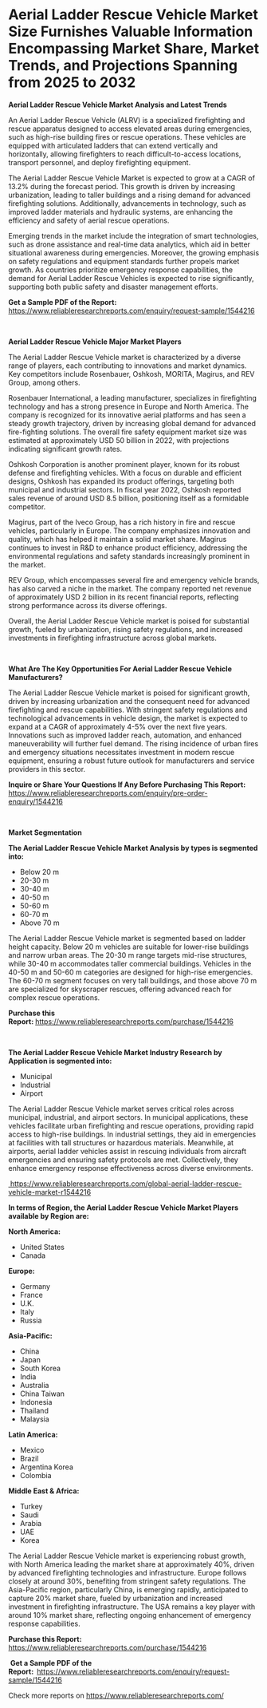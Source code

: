 <p><h1>Aerial Ladder Rescue Vehicle Market Size Furnishes Valuable Information Encompassing Market Share, Market Trends, and Projections Spanning from 2025 to 2032</h1></p><p><strong>Aerial Ladder Rescue Vehicle Market Analysis and Latest Trends</strong></p>
<p><p>An Aerial Ladder Rescue Vehicle (ALRV) is a specialized firefighting and rescue apparatus designed to access elevated areas during emergencies, such as high-rise building fires or rescue operations. These vehicles are equipped with articulated ladders that can extend vertically and horizontally, allowing firefighters to reach difficult-to-access locations, transport personnel, and deploy firefighting equipment.</p><p>The Aerial Ladder Rescue Vehicle Market is expected to grow at a CAGR of 13.2% during the forecast period. This growth is driven by increasing urbanization, leading to taller buildings and a rising demand for advanced firefighting solutions. Additionally, advancements in technology, such as improved ladder materials and hydraulic systems, are enhancing the efficiency and safety of aerial rescue operations. </p><p>Emerging trends in the market include the integration of smart technologies, such as drone assistance and real-time data analytics, which aid in better situational awareness during emergencies. Moreover, the growing emphasis on safety regulations and equipment standards further propels market growth. As countries prioritize emergency response capabilities, the demand for Aerial Ladder Rescue Vehicles is expected to rise significantly, supporting both public safety and disaster management efforts.</p></p>
<p><strong>Get a Sample PDF of the Report:&nbsp;</strong> <a href="https://www.reliableresearchreports.com/enquiry/request-sample/1544216?utm_campaign=2298&utm_medium=2&utm_source=Github&utm_content=ia&utm_term=30032025&utm_id=aerial-ladder-rescue-vehicle">https://www.reliableresearchreports.com/enquiry/request-sample/1544216</a></p>
<p>&nbsp;</p>
<p><strong>Aerial Ladder Rescue Vehicle Major Market Players</strong></p>
<p><p>The Aerial Ladder Rescue Vehicle market is characterized by a diverse range of players, each contributing to innovations and market dynamics. Key competitors include Rosenbauer, Oshkosh, MORITA, Magirus, and REV Group, among others.</p><p>Rosenbauer International, a leading manufacturer, specializes in firefighting technology and has a strong presence in Europe and North America. The company is recognized for its innovative aerial platforms and has seen a steady growth trajectory, driven by increasing global demand for advanced fire-fighting solutions. The overall fire safety equipment market size was estimated at approximately USD 50 billion in 2022, with projections indicating significant growth rates.</p><p>Oshkosh Corporation is another prominent player, known for its robust defense and firefighting vehicles. With a focus on durable and efficient designs, Oshkosh has expanded its product offerings, targeting both municipal and industrial sectors. In fiscal year 2022, Oshkosh reported sales revenue of around USD 8.5 billion, positioning itself as a formidable competitor.</p><p>Magirus, part of the Iveco Group, has a rich history in fire and rescue vehicles, particularly in Europe. The company emphasizes innovation and quality, which has helped it maintain a solid market share. Magirus continues to invest in R&D to enhance product efficiency, addressing the environmental regulations and safety standards increasingly prominent in the market.</p><p>REV Group, which encompasses several fire and emergency vehicle brands, has also carved a niche in the market. The company reported net revenue of approximately USD 2 billion in its recent financial reports, reflecting strong performance across its diverse offerings.</p><p>Overall, the Aerial Ladder Rescue Vehicle market is poised for substantial growth, fueled by urbanization, rising safety regulations, and increased investments in firefighting infrastructure across global markets.</p></p>
<p>&nbsp;</p>
<p><strong>What Are The Key Opportunities For Aerial Ladder Rescue Vehicle Manufacturers?</strong></p>
<p><p>The Aerial Ladder Rescue Vehicle market is poised for significant growth, driven by increasing urbanization and the consequent need for advanced firefighting and rescue capabilities. With stringent safety regulations and technological advancements in vehicle design, the market is expected to expand at a CAGR of approximately 4-5% over the next five years. Innovations such as improved ladder reach, automation, and enhanced maneuverability will further fuel demand. The rising incidence of urban fires and emergency situations necessitates investment in modern rescue equipment, ensuring a robust future outlook for manufacturers and service providers in this sector.</p></p>
<p><strong>Inquire or Share Your Questions If Any Before Purchasing This Report:</strong> <a href="https://www.reliableresearchreports.com/enquiry/pre-order-enquiry/1544216?utm_campaign=2298&utm_medium=2&utm_source=Github&utm_content=ia&utm_term=30032025&utm_id=aerial-ladder-rescue-vehicle">https://www.reliableresearchreports.com/enquiry/pre-order-enquiry/1544216</a></p>
<p>&nbsp;</p>
<p><strong>Market Segmentation</strong></p>
<p><strong>The Aerial Ladder Rescue Vehicle Market Analysis by types is segmented into:</strong></p>
<p><ul><li>Below 20 m</li><li>20-30 m</li><li>30-40 m</li><li>40-50 m</li><li>50-60 m</li><li>60-70 m</li><li>Above 70 m</li></ul></p>
<p><p>The Aerial Ladder Rescue Vehicle market is segmented based on ladder height capacity. Below 20 m vehicles are suitable for lower-rise buildings and narrow urban areas. The 20-30 m range targets mid-rise structures, while 30-40 m accommodates taller commercial buildings. Vehicles in the 40-50 m and 50-60 m categories are designed for high-rise emergencies. The 60-70 m segment focuses on very tall buildings, and those above 70 m are specialized for skyscraper rescues, offering advanced reach for complex rescue operations.</p></p>
<p><strong>Purchase this Report:&nbsp;</strong><a href="https://www.reliableresearchreports.com/purchase/1544216?utm_campaign=2298&utm_medium=2&utm_source=Github&utm_content=ia&utm_term=30032025&utm_id=aerial-ladder-rescue-vehicle">https://www.reliableresearchreports.com/purchase/1544216</a></p>
<p>&nbsp;</p>
<p><strong>The Aerial Ladder Rescue Vehicle Market Industry Research by Application is segmented into:</strong></p>
<p><ul><li>Municipal</li><li>Industrial</li><li>Airport</li></ul></p>
<p><p>The Aerial Ladder Rescue Vehicle market serves critical roles across municipal, industrial, and airport sectors. In municipal applications, these vehicles facilitate urban firefighting and rescue operations, providing rapid access to high-rise buildings. In industrial settings, they aid in emergencies at facilities with tall structures or hazardous materials. Meanwhile, at airports, aerial ladder vehicles assist in rescuing individuals from aircraft emergencies and ensuring safety protocols are met. Collectively, they enhance emergency response effectiveness across diverse environments.</p></p>
<p><a href="https://www.reliableresearchreports.com/global-aerial-ladder-rescue-vehicle-market-r1544216?utm_campaign=2298&utm_medium=2&utm_source=Github&utm_content=ia&utm_term=30032025&utm_id=aerial-ladder-rescue-vehicle">&nbsp;https://www.reliableresearchreports.com/global-aerial-ladder-rescue-vehicle-market-r1544216</a></p>
<p><strong>In terms of Region, the Aerial Ladder Rescue Vehicle Market Players available by Region are:</strong></p>
<p>
    <p> <strong> North America: </strong>
        <ul>
            <li>United States</li>
            <li>Canada</li>
        </ul>
        </p> 
    <p> <strong> Europe: </strong>
        <ul>
            <li>Germany</li>
            <li>France</li>
            <li>U.K.</li>
            <li>Italy</li>
            <li>Russia</li>
        </ul>
        </p> 
    <p> <strong> Asia-Pacific: </strong>
        <ul>
            <li>China</li>
            <li>Japan</li>
            <li>South Korea</li>
            <li>India</li>
            <li>Australia</li>
            <li>China Taiwan</li>
            <li>Indonesia</li>
            <li>Thailand</li>
            <li>Malaysia</li>
        </ul>
        </p> 
    <p> <strong> Latin America: </strong>
        <ul>
            <li>Mexico</li>
            <li>Brazil</li>
            <li>Argentina Korea</li>
            <li>Colombia</li>
        </ul>
        </p> 
    <p> <strong> Middle East & Africa: </strong>
        <ul>
            <li>Turkey</li>
            <li>Saudi</li>
            <li>Arabia</li>
            <li>UAE</li>
            <li>Korea</li>
        </ul>
    </p>
    </p>
<p><p>The Aerial Ladder Rescue Vehicle market is experiencing robust growth, with North America leading the market share at approximately 40%, driven by advanced firefighting technologies and infrastructure. Europe follows closely at around 30%, benefiting from stringent safety regulations. The Asia-Pacific region, particularly China, is emerging rapidly, anticipated to capture 20% market share, fueled by urbanization and increased investment in firefighting infrastructure. The USA remains a key player with around 10% market share, reflecting ongoing enhancement of emergency response capabilities.</p></p>
<p><strong>Purchase this Report: </strong><a href="https://www.reliableresearchreports.com/purchase/1544216?utm_campaign=2298&utm_medium=2&utm_source=Github&utm_content=ia&utm_term=30032025&utm_id=aerial-ladder-rescue-vehicle">https://www.reliableresearchreports.com/purchase/1544216</a></p>
<p>&nbsp;<strong>Get a Sample PDF of the Report:&nbsp;&nbsp;</strong><a href="https://www.reliableresearchreports.com/enquiry/request-sample/1544216?utm_campaign=2298&utm_medium=2&utm_source=Github&utm_content=ia&utm_term=30032025&utm_id=aerial-ladder-rescue-vehicle">https://www.reliableresearchreports.com/enquiry/request-sample/1544216</a></p>
<p><strong></strong></p>
<p>Check more reports on <a href="https://www.reliableresearchreports.com/?utm_campaign=2298&utm_medium=2&utm_source=Github&utm_content=ia&utm_term=30032025&utm_id=aerial-ladder-rescue-vehicle">https://www.reliableresearchreports.com/</a></p>
